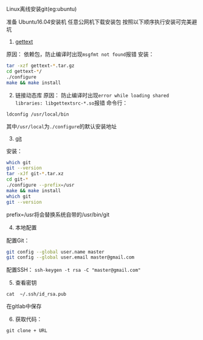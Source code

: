 Linux离线安装git(eg:ubuntu)
<!--more-->
准备
Ubuntu16.04安装机
任意公网机下载安装包
按照以下顺序执行安装可完美避坑

1. [gettext](https://mirror.bjtu.edu.cn/gnu/gettext/)

原因：
依赖包，防止编译时出现`msgfmt not found`报错
安装：
```bash
tar -xzf gettext-*.tar.gz
cd gettext-*/
./configure
make && make install 
```

2. 链接动态库
原因：
防止编译时出现`error while loading shared libraries: libgettextsrc-*.so`报错
命令行：

`ldconfig /usr/local/bin`

其中`/usr/local`为`./configure`的默认安装地址

3. [git](https://mirrors.edge.kernel.org/pub/software/scm/git/)

安装：
```bash
which git
git --version
tar -xJf git-*.tar.xz
cd git-*
./configure --prefix=/usr
make && make install
which git
git --version
```

prefix=/usr将会替换系统自带的/usr/bin/git

4. 本地配置

配置Git：
```bash
git config --global user.name master
git config --global user.email master@gmail.com
```
配置SSH：
`ssh-keygen -t rsa -C "master@gmail.com" `

5. 查看密钥

`cat  ~/.ssh/id_rsa.pub`

在gitlab中保存

6. 获取代码：

`git clone + URL`